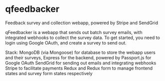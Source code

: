 # qfeedbacker
Feedback survey and collection webapp, powered by Stripe and SendGrid

qFeedbacker is a webapp that sends out batch survey emails, with integrated webhooks to collect the survey data. To get started, you need to login using Google OAuth, and create a survey to send out. 

Stack: MongoDB (via Mongoose) for database to store the webapp users and their surveys,
       Express for the backend, powered by Passport.js for Google OAuth
       SendGrid for sending out emails and integrating webhooks
       Stripe to facilitate payments
       Redux and Redux form to manage frontend states and survey form states respectively
       
       
